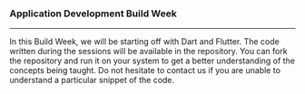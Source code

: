 ### **Application Development Build Week**
___
In this Build Week, we will be starting off with Dart and Flutter. The code written during the sessions
will be available in the repository. You can fork the repository and run it on your system to get a better
understanding of the concepts being taught. Do not hesitate to contact us if you are unable to
understand a particular snippet of the code.
